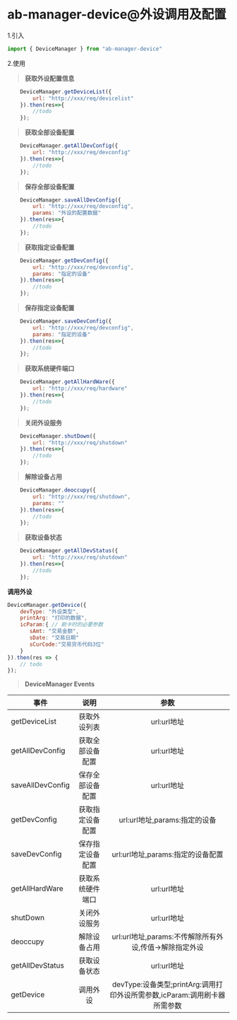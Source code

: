 # ab-manager-device@外设调用及配置

1.引入

```js
import { DeviceManager } from "ab-manager-device"
```

2.使用

> **获取外设配置信息**

```js
    DeviceManager.getDeviceList({
        url: "http://xxx/req/devicelist"
    }).then(res=>{
        //todo
    });
```
> **获取全部设备配置**

```js
    DeviceManager.getAllDevConfig({
        url: "http://xxx/req/devconfig"
    }).then(res=>{
        //todo
    });
```
> **保存全部设备配置**

```js
    DeviceManager.saveAllDevConfig({
        url: "http://xxx/req/devconfig",
        params: "外设的配置数据"
    }).then(res=>{
        //todo
    });
```

> **获取指定设备配置**

```js
    DeviceManager.getDevConfig({
        url: "http://xxx/req/devconfig",
        params: "指定的设备"
    }).then(res=>{
        //todo
    });
```
> **保存指定设备配置**

```js
    DeviceManager.saveDevConfig({
        url: "http://xxx/req/devconfig",
        params: "指定的设备"
    }).then(res=>{
        //todo
    });
```
> **获取系统硬件端口**

```js
    DeviceManager.getAllHardWare({
        url: "http://xxx/req/hardware"
    }).then(res=>{
        //todo
    });
```
> **关闭外设服务**

```js
    DeviceManager.shutDown({
        url: "http://xxx/req/shutdown"
    }).then(res=>{
        //todo
    });
```
> **解除设备占用**

```js
    DeviceManager.deoccupy({
        url: "http://xxx/req/shutdown",
        params: ""
    }).then(res=>{
        //todo
    });
```
> **获取设备状态**

```js
    DeviceManager.getAllDevStatus({
        url: "http://xxx/req/shutdown"
    }).then(res=>{
        //todo
    });
```
**调用外设**

```js
DeviceManager.getDevice({
    devType: "外设类型",
    printArg: "打印的数据",
    icParam:{ // 刷卡时的必要参数
       sAmt: "交易金额",
       sDate: "交易日期"
       sCurCode:"交易货币代码3位"
    }
}).then(res => {
    // todo
});
```
> **DeviceManager Events**

|事件|说明|参数|
|------|:------:|:-----:|
|getDeviceList|获取外设列表|url:url地址|
|getAllDevConfig|获取全部设备配置|url:url地址|
|saveAllDevConfig|保存全部设备配置|url:url地址|
|getDevConfig|获取指定设备配置|url:url地址,params:指定的设备|
|saveDevConfig|保存指定设备配置|url:url地址,params:指定的设备配置|
|getAllHardWare|获取系统硬件端口|url:url地址|
|shutDown|关闭外设服务|url:url地址|
|deoccupy|解除设备占用|url:url地址,params:不传解除所有外设,传值->解除指定外设|
|getAllDevStatus|获取设备状态|url:url地址|
|getDevice|调用外设|devType:设备类型;printArg:调用打印外设所需参数,icParam:调用刷卡器所需参数|
